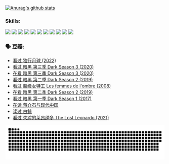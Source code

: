 
[![Anurag's github stats](https://github-readme-stats.vercel.app/api?username=w940853815)](https://github.com/anuraghazra/github-readme-stats)

### Skills:

<code><img height="32" src="https://cdn.jsdelivr.net/npm/simple-icons@v5/icons/python.svg"></code>
<code><img height="32" src="https://cdn.jsdelivr.net/npm/simple-icons@v5/icons/javascript.svg"></code>
<code><img height="32" src="https://cdn.jsdelivr.net/npm/simple-icons@v5/icons/django.svg"></code>
<code><img height="32" src="https://cdn.jsdelivr.net/npm/simple-icons@v5/icons/flask.svg"></code>
<code><img height="32" src="https://cdn.jsdelivr.net/npm/simple-icons@v5/icons/vuetify.svg"></code>
<code><img height="32" src="https://cdn.jsdelivr.net/npm/simple-icons@v5/icons/git.svg"></code>
<code><img height="32" src="https://cdn.jsdelivr.net/npm/simple-icons@v5/icons/docker.svg"></code>
<code><img height="32" src="https://cdn.jsdelivr.net/npm/simple-icons@v5/icons/postgresql.svg"></code>
<code><img height="32" src="https://cdn.jsdelivr.net/npm/simple-icons@v5/icons/elasticsearch.svg"></code>
<code><img height="32" src="https://cdn.jsdelivr.net/npm/simple-icons@v5/icons/macos.svg"></code>
<code><img height="32" src="https://cdn.jsdelivr.net/npm/simple-icons@v5/icons/linux.svg"></code>

### 🗣 豆瓣:

<!-- DOUBAN-ACTIVITIES:START -->
- [看过 独行月球‎ (2022)](https://www.douban.com/people/136069238/status/4022883157/?_i=66247616)
- [看过 暗黑 第三季 Dark Season 3‎ (2020)](https://www.douban.com/people/136069238/status/4020413112/?_i=66247616)
- [在看 暗黑 第三季 Dark Season 3‎ (2020)](https://www.douban.com/people/136069238/status/4018885752/?_i=66247616)
- [看过 暗黑 第二季 Dark Season 2‎ (2019)](https://www.douban.com/people/136069238/status/4018884610/?_i=66247616)
- [看过 超级女特工 Les femmes de l'ombre‎ (2008)](https://www.douban.com/people/136069238/status/4012213489/?_i=66247616)
- [在看 暗黑 第二季 Dark Season 2‎ (2019)](https://www.douban.com/people/136069238/status/4011726250/?_i=66247616)
- [看过 暗黑 第一季 Dark Season 1‎ (2017)](https://www.douban.com/people/136069238/status/4011110588/?_i=66247616)
- [在读 蒋介石与现代中国](https://www.douban.com/people/136069238/status/4009815462/?_i=66247616)
- [读过 白鲸](https://www.douban.com/people/136069238/status/4009813369/?_i=66247616)
- [看过 失踪的莱昂纳多 The Lost Leonardo‎ (2021)](https://www.douban.com/people/136069238/status/4007978397/?_i=66247616)
<!-- DOUBAN-ACTIVITIES:END -->


![Snake animation](https://raw.githubusercontent.com/w940853815/w940853815/output/github-contribution-grid-snake.svg)

<!--
**w940853815/w940853815** is a ✨ _special_ ✨ repository because its `README.md` (this file) appears on your GitHub profile.

Here are some ideas to get you started:

- 🔭 I’m currently working on ...
- 🌱 I’m currently learning ...
- 👯 I’m looking to collaborate on ...
- 🤔 I’m looking for help with ...
- 💬 Ask me about ...
- 📫 How to reach me: ...
- 😄 Pronouns: ...
- ⚡ Fun fact: ...
-->
